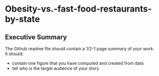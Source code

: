# Obesity-vs.-fast-food-restaurants-by-state

## Executive Summary
The Github readme file should contain a 1/2-1 page summary of your work.
It should: 
- contain one figure that you have computed and created from data
- tell who is the target audience of your story
